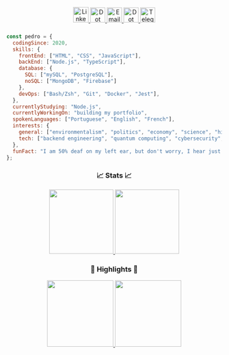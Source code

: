 <div align="center">
  <a href="https://www.linkedin.com/in/pedrobarrosdev/">
      <img height="36px" src="https://www.svgrepo.com/show/343567/linkedin-network-communication-connection-internet-online.svg" alt="LinkedIn"/>
  </a>
  
  <a href="https://t.me/pedrobarrosdev">
      <img height="35px" src="https://www.svgrepo.com/show/331860/dot.svg" alt="Dot"/>
  </a>
  
  <a href="mailto:contactme@pedrobarros.dev">
      <img height="35px" src="https://upload.wikimedia.org/wikipedia/commons/thumb/4/4e/Mail_%28iOS%29.svg/1200px-Mail_%28iOS%29.svg.png?20141024222707" alt="Email" />
  </a>
  
  <a href="https://t.me/pedrobarrosdev">
      <img height="35px" src="https://www.svgrepo.com/show/331860/dot.svg" alt="Dot"/>
  </a>

  <a href="https://t.me/pedrobarrosdev">
      <img height="35px" src="https://www.svgrepo.com/show/349527/telegram.svg" alt="Telegram"/>
  </a>
  
</div>

<h3></h3>

<!-- ABOUT -->
```javascript
const pedro = {
  codingSince: 2020,
  skills: {
    frontEnd: ["HTML", "CSS", "JavaScript"],
    backEnd: ["Node.js", "TypeScript"],
    database: {
      SQL: ["mySQL", "PostgreSQL"],
      noSQL: ["MongoDB", "Firebase"]
    },
    devOps: ["Bash/Zsh", "Git", "Docker", "Jest"],
  },
  currentlyStudying: "Node.js",
  currentlyWorkingOn: "building my portfolio",
  spokenLanguages: ["Portuguese", "English", "French"],
  interests: {
    general: ["environmentalism", "politics", "economy", "science", "history", "entrepreneurship"],
    tech: ["backend engineering", "quantum computing", "cybersecurity", "automation", "blockchain"]
  },
  funFact: "I am 50% deaf on my left ear, but don't worry, I hear just fine... wait, what did you say?"
};
```

<!-- STATS -->

<h3 align="center">📈 Stats 📈</h3>

<div align="center">
  <a href="https://github.com/pedrobarrosdev">
    <img height="150px" src="https://github-readme-stats.vercel.app/api?username=pedrobarrosdev&show_icons=true&theme=nord&include_all_commits=true&count_private=true&hide_border=false&locale=en&count_private=true&hide_rank=false&custom_title=Pedro's Activity"/>
    <img height="150px" src="https://github-readme-stats.vercel.app/api/top-langs/?username=pedrobarrosdev&layout=compact&langs_count=7&theme=nord&hide_border=false&locale=en&custom_title=Technologies"/>
  </a>
</div>
    
<!-- REPOSITORIES -->

<h3 align="center">🌟 Highlights 🌟</h3>

<div align="center">
  <a href="https://github.com/pedrobarrosdev/conceitos-do-nodejs">
    <img height="155px" src="https://github-readme-stats.vercel.app/api/pin/?username=pedrobarrosdev&repo=conceitos-do-nodejs&show_owner=false&hide_border=false&theme=nord"/>
  </a>
  <a href="https://github.com/pedrobarrosdev/trabalhando-com-middlewares">
    <img height="155px" src="https://github-readme-stats.vercel.app/api/pin/?username=pedrobarrosdev&repo=trabalhando-com-middlewares&show_owner=false&hide_border=false&theme=nord"/>
  </a>
</div>
